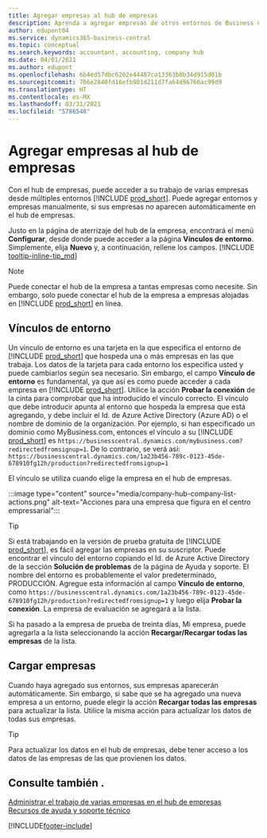 ```yaml
---
title: Agregar empresas al hub de empresas
description: Aprenda a agregar empresas de otros entornos de Business Central al hub de empresas para poder administrar el trabajo en todos los entornos.
author: edupont04
ms.service: dynamics365-business-central
ms.topic: conceptual
ms.search.keywords: accountant, accounting, company hub
ms.date: 04/01/2021
ms.author: edupont
ms.openlocfilehash: 6b4ed57dbc6202e44487ca13363b0b34d915d01b
ms.sourcegitcommit: 766e2840fd16efb901d211d7fa64d96766ac99d9
ms.translationtype: HT
ms.contentlocale: es-MX
ms.lasthandoff: 03/31/2021
ms.locfileid: "5786548"
---
```

# <a name="add-companies-to-your-company-hub"></a>Agregar empresas al hub de empresas

Con el hub de empresas, puede acceder a su trabajo de varias empresas desde múltiples entornos [!INCLUDE [prod_short](includes/prod_short.md)]. Puede agregar entornos y empresas manualmente, si sus empresas no aparecen automáticamente en el hub de empresas.  

Justo en la página de aterrizaje del hub de la empresa, encontrará el menú **Configurar**, desde donde puede acceder a la página **Vínculos de entorno**. Simplemente, elija **Nuevo** y, a continuación, rellene los campos. [!INCLUDE [tooltip-inline-tip_md](includes/tooltip-inline-tip_md.md)]  

> [!NOTE]
> Puede conectar el hub de la empresa a tantas empresas como necesite. Sin embargo, solo puede conectar el hub de la empresa a empresas alojadas en [!INCLUDE [prod_short](includes/prod_short.md)] en línea.

## <a name="environment-links"></a>Vínculos de entorno

Un vínculo de entorno es una tarjeta en la que especifica el entorno de [!INCLUDE [prod_short](includes/prod_short.md)] que hospeda una o más empresas en las que trabaja. Los datos de la tarjeta para cada entorno los especifica usted y puede cambiarlos según sea necesario. Sin embargo, el campo **Vínculo de entorno** es fundamental, ya que así es como puede acceder a cada empresa en [!INCLUDE [prod_short](includes/prod_short.md)]. Utilice la acción **Probar la conexión** de la cinta para comprobar que ha introducido el vínculo correcto. El vínculo que debe introducir apunta al entorno que hospeda la empresa que está agregando, y debe incluir el Id. de Azure Active Directory (Azure AD) o el nombre de dominio de la organización. Por ejemplo, si han especificado un dominio como MyBusiness.com, entonces el vínculo a su [!INCLUDE [prod_short](includes/prod_short.md)] es ```https://businesscentral.dynamics.com/mybusiness.com?redirectedfromsignup=1```. De lo contrario, se verá así: ```https://businesscentral.dynamics.com/1a23b456-789c-0123-45de-678910fg12h/production?redirectedfromsignup=1```  

El vínculo se utiliza cuando elige la empresa en el hub de empresas.  

:::image type="content" source="media/company-hub-company-list-actions.png" alt-text="Acciones para una empresa que figura en el centro empressarial":::

> [!TIP]
> Si está trabajando en la versión de prueba gratuita de [!INCLUDE [prod_short](includes/prod_short.md)], es fácil agregar las empresas en su suscriptor. Puede encontrar el vínculo del entorno copiando el Id. de Azure Active Directory de la sección **Solución de problemas** de la página de Ayuda y soporte. El nombre del entorno es probablemente el valor predeterminado, PRODUCCIÓN. Agregue esta información al campo **Vínculo de entorno**, como ```https://businesscentral.dynamics.com/1a23b456-789c-0123-45de-678910fg12h/production?redirectedfromsignup=1``` y luego elija **Probar la conexión**. La empresa de evaluación se agregará a la lista.
>
> Si ha pasado a la empresa de prueba de treinta días, Mi empresa, puede agregarla a la lista seleccionando la acción **Recargar/Recargar todas las empresas** de la lista.

## <a name="load-companies"></a>Cargar empresas

Cuando haya agregado sus entornos, sus empresas aparecerán automáticamente. Sin embargo, si sabe que se ha agregado una nueva empresa a un entorno, puede elegir la acción **Recargar todas las empresas** para actualizar la lista. Utilice la misma acción para actualizar los datos de todas sus empresas.  

> [!TIP]
> Para actualizar los datos en el hub de empresas, debe tener acceso a los datos de las empresas de las que provienen los datos.

## <a name="see-also"></a>Consulte también .

[Administrar el trabajo de varias empresas en el hub de empresas](company-hub.md)  
[Recursos de ayuda y soporte técnico](product-help-and-support.md)  


[!INCLUDE[footer-include](includes/footer-banner.md)]
